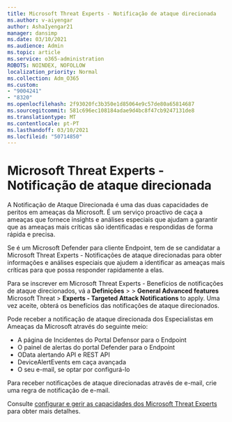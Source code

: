 ```yaml
---
title: Microsoft Threat Experts - Notificação de ataque direcionada
ms.author: v-aiyengar
author: AshaIyengar21
manager: dansimp
ms.date: 03/10/2021
ms.audience: Admin
ms.topic: article
ms.service: o365-administration
ROBOTS: NOINDEX, NOFOLLOW
localization_priority: Normal
ms.collection: Adm_O365
ms.custom:
- "9004241"
- "8320"
ms.openlocfilehash: 2f93020fc3b350e1d85064e9c57de80a65814687
ms.sourcegitcommit: 581c696ec108184adae9d4bc8f47cb9247131de8
ms.translationtype: MT
ms.contentlocale: pt-PT
ms.lasthandoff: 03/10/2021
ms.locfileid: "50714850"
---
```

# <a name="microsoft-threat-experts---targeted-attack-notification"></a>Microsoft Threat Experts - Notificação de ataque direcionada

A Notificação de Ataque Direcionada é uma das duas capacidades de peritos em ameaças da Microsoft. É um serviço proactivo de caça a ameaças que fornece insights e análises especiais que ajudam a garantir que as ameaças mais críticas são identificadas e respondidas de forma rápida e precisa.

Se é um Microsoft Defender para cliente Endpoint, tem de se candidatar a Microsoft Threat Experts - Notificações de ataque direcionadas para obter informações e análises especiais que ajudem a identificar as ameaças mais críticas para que possa responder rapidamente a elas.

Para se inscrever em Microsoft Threat Experts - Benefícios de notificações de ataque direcionados, vá a **Definições**  >    >  **General Advanced features** Microsoft Threat  >  **Experts - Targeted Attack Notifications** to apply. Uma vez aceite, obterá os benefícios das notificações de ataque direcionados.

Pode receber a notificação de ataque direcionada dos Especialistas em Ameaças da Microsoft através do seguinte meio:

- A página de Incidentes do Portal Defensor para o Endpoint
- O painel de alertas do portal Defender para o Endpoint
- OData alertando API e REST API
- DeviceAlertEvents em caça avançada
- O seu e-mail, se optar por configurá-lo

Para receber notificações de ataque direcionadas através de e-mail, crie uma regra de notificação de e-mail. 

Consulte [configurar e gerir as capacidades dos Microsoft Threat Experts](https://docs.microsoft.com/windows/security/threat-protection/microsoft-defender-atp/configure-microsoft-threat-experts) para obter mais detalhes.
